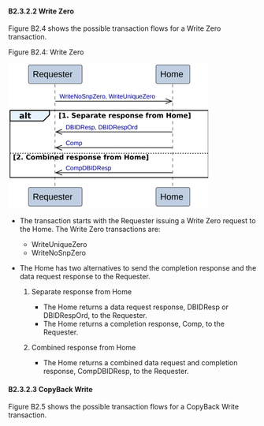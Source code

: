 #### B2.3.2.2 Write Zero

Figure B2.4 shows the possible transaction flows for a Write Zero transaction.

Figure B2.4: Write Zero

![Image](page_64/image_000000_175591cbd352526a9d1801247018c210db49b57ec7592b5438f58d503556484b.png)

- The transaction starts with the Requester issuing a Write Zero request to the Home. The Write Zero transactions are:

    - WriteUniqueZero
    - WriteNoSnpZero

- The Home has two alternatives to send the completion response and the data request response to the Requester.

    1. Separate response from Home

        - The Home returns a data request response, DBIDResp or DBIDRespOrd, to the Requester.
        - The Home returns a completion response, Comp, to the Requester.

    2. Combined response from Home

        - The Home returns a combined data request and completion response, CompDBIDResp, to the Requester.

#### B2.3.2.3 CopyBack Write

Figure B2.5 shows the possible transaction flows for a CopyBack Write transaction.